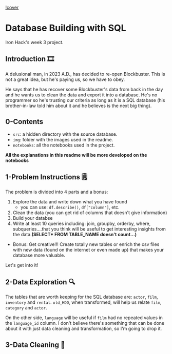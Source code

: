 [!cover](https://github.com/Kohkitos/sql-data-base-building/blob/main/img/cover.jpg)

# Database Building with SQL

Iron Hack's week 3 project.

## Introduction 🎞

A delusional man, in 2023 A.D., has decided to re-open Blockbuster. This is not a great idea, but he's paying us, so we have to obey.

He says that he has recover some Blockbuster's data from back in the day and he wants us to clean the data and export it into a database. He's no programmer so he's trusting our criteria as long as it is a SQL database (his brother-in-law told him about it and he believes is the next big thing).


## 0-Contents

+ `src`: a hidden directory with the source database.
+ `img`: folder with the images used in the readme.
+ `notebooks`: all the notebooks used in the project.

**All the explanations in this readme will be more developed on the notebooks**

## 1-Problem Instructions 🗒

The problem is divided into 4 parts and a bonus:

1. Explore the data and write down what you have found
   - you can use: `df.describe()`, `df["column"]`, etc.
1. Clean the data (you can get rid of columns that doesn't give information)
1. Build your databse
1. Write at least 10 queries including: join, groupby, orderby, where, subqueries….that you think will be useful to get interesting insights from the data.**(SELECT* FROM TABLE_NAME doesn't count...)**
+ Bonus: Get creative!!! Create totally new tables or enrich the csv files with new data (found on the internet or even made up) that makes your database more valuable.

Let's get into it!

## 2-Data Exploration 🔍

The tables that are worth keeping for the SQL database are: `actor`, `film`, `inventory` and `rental`. `old_HDD`, when transformed, will help us relate `film`, `category` and `actor`.

On the other side, `language` will be useful if `film` had no repeated values in the `language_id` column. I don't believe there's something that can be done about it with just data cleaning and transformation, so I'm going to drop it.

## 3-Data Cleaning 🧹